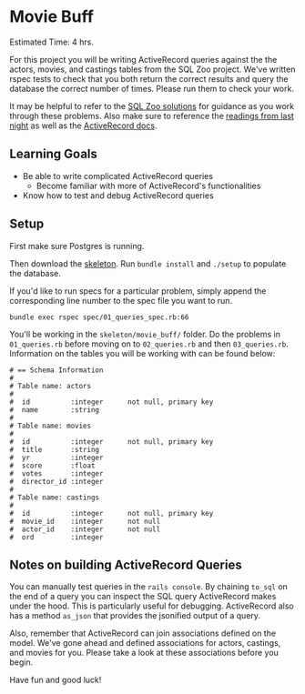 # Movie Buff

Estimated Time: 4 hrs.

For this project you will be writing ActiveRecord queries against the the actors,
movies, and castings tables from the SQL Zoo project. We've written rspec tests
to check that you both return the correct results and query the database the
correct number of times. Please run them to check your work.

It may be helpful to refer to the [SQL Zoo solutions][sql-zoo-solutions] for guidance as
you work through these problems. Also make sure to reference the [readings from last
night][active-record-readings] as well as the [ActiveRecord docs][active-record-docs].

## Learning Goals

* Be able to write complicated ActiveRecord queries
  * Become familiar with more of ActiveRecord's functionalities
* Know how to test and debug ActiveRecord queries

## Setup

First make sure Postgres is running.

Then download the [skeleton](./skeleton.zip?raw=true). Run `bundle install`
and `./setup` to populate the database.

If you'd like to run specs for a particular problem,
simply append the corresponding line number to the spec file you want to run.

```
bundle exec rspec spec/01_queries_spec.rb:66
```

You'll be working in the `skeleton/movie_buff/` folder. Do the problems in `01_queries.rb`
before moving on to `02_queries.rb` and then `03_queries.rb`. Information on the tables you
will be working with can be found below:

```
# == Schema Information
#
# Table name: actors
#
#  id          :integer      not null, primary key
#  name        :string
#
# Table name: movies
#
#  id          :integer      not null, primary key
#  title       :string
#  yr          :integer
#  score       :float
#  votes       :integer
#  director_id :integer
#
# Table name: castings
#
#  id          :integer      not null, primary key
#  movie_id    :integer      not null
#  actor_id    :integer      not null
#  ord         :integer

```

## Notes on building ActiveRecord Queries

You can manually test queries in the `rails console`. By chaining `to_sql` on
the end of a query you can inspect the SQL query ActiveRecord makes under the
hood. This is particularly useful for debugging. ActiveRecord also has a method
`as_json` that provides the jsonified output of a query.

Also, remember that ActiveRecord can join associations defined on the model. We've gone ahead and
defined associations for actors, castings, and movies for you. Please take a look
at these associations before you begin.

Have fun and good luck!

[sql-zoo-solutions]: https://github.com/appacademy/curriculum/tree/master/sql/projects/sqlzoo/solution
[active-record-readings]: https://github.com/appacademy/curriculum/tree/master/sql#readings-65-min
[active-record-docs]: http://guides.rubyonrails.org/active_record_querying.html
